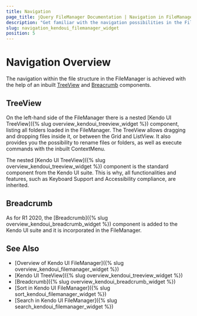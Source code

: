 ```yaml
---
title: Navigation
page_title: jQuery FileManager Documentation | Navigation in FileManager | Kendo UI
description: "Get familiar with the navigation possibilities in the FileManager and how you can drill down to the specific file you need to manipulate with."
slug: navigation_kendoui_filemanager_widget
position: 5
---
```


# Navigation Overview

The navigation within the file structure in the FileManager is achieved with the help of an inbuilt [TreeView](#treeview) and [Breacrumb](#breadcrumb) components.

## TreeView
On the left-hand side of the FileManager there is a nested [Kendo UI TreeView]({% slug overview_kendoui_treeview_widget %}) component, listing all folders loaded in the FileManager. The TreeView allows dragging and dropping files inside it, or between the Grid and ListView. It also provides you the possibility to rename files or folders, as well as execute commands with the inbuilt ContextMenu. 

The nested [Kendo UI TreeView]({% slug overview_kendoui_treeview_widget %}) component is the standard component from the Kendo UI suite. This is why, all functionalities and features, such as Keyboard Support and Accessibility compliance, are inherited.

## Breadcrumb

As for R1 2020, the [Breadcrumb]({% slug overview_kendoui_breadcrumb_widget %}) component is added to the Kendo UI suite and it is incorporated in the FileManager.

## See Also

* [Overview of Kendo UI FileManager]({% slug overview_kendoui_filemanager_widget %})
* [Kendo UI TreeView]({% slug overview_kendoui_treeview_widget %})
* [Breadcrumb]({% slug overview_kendoui_breadcrumb_widget %})
* [Sort in Kendo UI FileManager]({% slug sort_kendoui_filemanager_widget %})
* [Search in Kendo UI FileManager]({% slug search_kendoui_filemanager_widget %})
